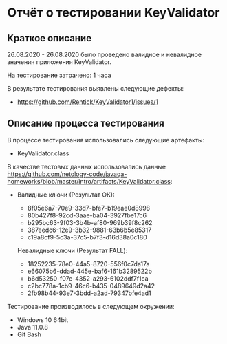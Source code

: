 # Отчёт о тестировании KeyValidator

## Краткое описание

26.08.2020 - 26.08.2020 было проведено валидное и невалидное значения приложения KeyValidator.

На тестирование затрачено: 1 часа

В результате тестирования выявлены следующие дефекты:
* https://github.com/Rentick/KeyValidator1/issues/1


## Описание процесса тестирования

В процессе тестирования использовались следующие артефакты:
* KeyValidator.class


В качестве тестовых данных использовались данные https://github.com/netology-code/javaqa-homeworks/blob/master/intro/artifacts/KeyValidator.class:
* Валидные ключи (Результат ОК):
  * 8f05e6a7-70e9-33d7-bfe7-b19eae0d8998
  * 80b427f8-92cd-3aae-ba04-3927fbe17c6
  * b295bc63-9f03-3b4b-af80-969b39f8c262
  * 387eedc6-12e9-3b32-9881-63b6b5e85317
  * c19a8cf9-5c3a-37c5-b7f3-d16d38a0c180
  
  Невалидные ключи (Результат FALL):
  * 18252235-78e0-44a5-8720-556f0c7da17a
  * e66075b6-ddad-445e-baf6-161b3289522b
  * b6d53250-f07e-4352-a293-6102ddf7f1ca
  * c2bc778a-1cb9-46c6-b435-0489649d2a42
  * 2fb98b44-93e7-3bdd-a2ad-79347bfe4ad1

Тестирование производилось в следующем окружении:
* Windows 10 64bit
* Java 11.0.8
* Git Bash 

